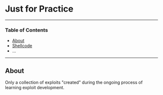 # Just for Practice

---

### Table of Contents
- [About](#about)
- [Shellcode](https://github.com/solacol/playground/tree/main/exploits/shellcode)
- ...

---

## About
Only a collection of exploits "created" during the ongoing process of learning exploit development.
